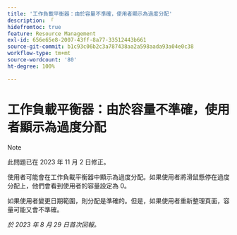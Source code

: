 ```yaml
---
title: '工作負載平衡器：由於容量不準確，使用者顯示為過度分配'
description: 「
hidefromtoc: true
feature: Resource Management
exl-id: 656e65e8-2007-43ff-8a77-33512443b661
source-git-commit: b1c93c06b2c3a787438aa2a598aada93a04e0c38
workflow-type: tm+mt
source-wordcount: '80'
ht-degree: 100%

---
```


# 工作負載平衡器：由於容量不準確，使用者顯示為過度分配

>[!NOTE]
>
>此問題已在 2023 年 11 月 2 日修正。

使用者可能會在工作負載平衡器中顯示為過度分配。如果使用者將滑鼠懸停在過度分配上，他們會看到使用者的容量設定為 0。

如果使用者變更日期範圍，則分配是準確的。但是，如果使用者重新整理頁面，容量可能又會不準確。

_於 2023 年 8 月 29 日首次回報。_
